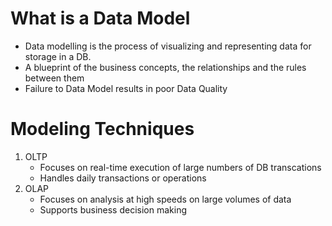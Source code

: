 # What is a Data Model
- Data modelling is the process of visualizing and representing data for storage in a DB.
- A blueprint of the business concepts, the relationships and the rules between them
- Failure to Data Model results in poor Data Quality
# Modeling Techniques
1. OLTP
   - Focuses on real-time execution of large numbers of DB transcations
   - Handles daily transactions or operations
2. OLAP
   - Focuses on analysis at high speeds on large volumes of data
   - Supports business decision making
